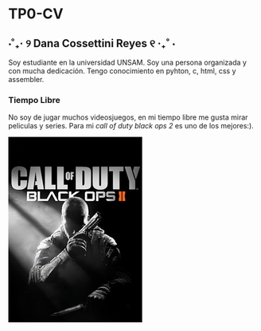# TP0-CV

##  ⋅˚₊‧ ୨ Dana Cossettini Reyes ୧ ‧₊˚ ⋅

Soy estudiante en la universidad UNSAM. Soy una persona organizada y con mucha dedicación. Tengo conocimiento en pyhton, c, html, css y assembler.

### Tiempo Libre
No soy de jugar muchos videosjuegos, en mi tiempo libre me gusta mirar peliculas y series. Para mi *call of duty black ops 2* es uno de los mejores:).


![alt text](image.png)